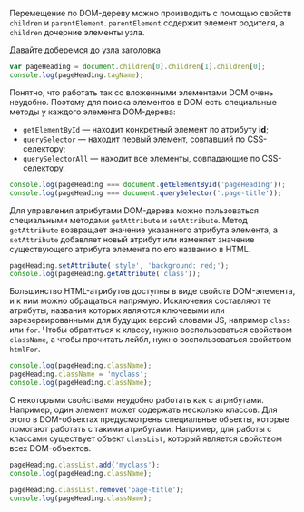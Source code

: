 Перемещение по DOM-дереву можно производить с помощью свойств ```children``` и ```parentElement```. ```parentElement``` содержит элемент родителя, а ```children``` дочерние элементы узла. 

Давайте доберемся до узла заголовка
```javascript
var pageHeading = document.children[0].children[1].children[0];
console.log(pageHeading.tagName);
```

Понятно, что работать так со вложенными элементами DOM очень неудобно. Поэтому для поиска элементов в DOM есть специальные методы у каждого элемента DOM-дерева:
* ```getElementById``` — находит конкретный элемент по атрибуту **id**;
* ```querySelector``` — находит первый элемент, совпавший по CSS-селектору;
* ```querySelectorAll``` — находит все элементы, совпадающие по CSS-селектору.
```javascript
console.log(pageHeading === document.getElementById('pageHeading'));
console.log(pageHeading === document.querySelector('.page-title'));
```

Для управления атрибутами DOM-дерева можно пользоваться специальными методами ```getAttribute``` и ```setAttribute```. Метод ```getAttribute``` возвращает значение указанного атрибута элемента, а ```setAttribute``` добавляет новый атрибут или изменяет значение существующего атрибута элемента по его названию в HTML.
```javascript
pageHeading.setAttribute('style', 'background: red;');
console.log(pageHeading.getAttribute('class'));
```

Большинство HTML-атрибутов доступны в виде свойств DOM-элемента, и к ним можно обращаться напрямую. Исключения составляют те атрибуты, названия которых являются ключевыми или зарезервированными для будущих версий словами JS, например ```class``` или ```for```. Чтобы обратиться к классу, нужно воспользоваться свойством ```className```, а чтобы прочитать лейбл, нужно воспользоваться свойством ```htmlFor```.
```javascript
console.log(pageHeading.className);
pageHeading.className = 'myclass';
console.log(pageHeading.className);
```

С некоторыми свойствами неудобно работать как с атрибутами. Например, один элемент может содержать несколько классов. Для этого в DOM-объектах предусмотрены специальные объекты, которые помогают работать с такими атрибутами. Например, для работы с классами существует объект ```classList```, который является свойством всех DOM-объектов.
```javascript
pageHeading.classList.add('myclass');
console.log(pageHeading.className);

pageHeading.classList.remove('page-title');
console.log(pageHeading.className);
```
